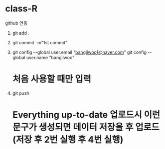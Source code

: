 # class-R

github 연동

1. git add .
 
2. git commit -m"1st commit"
 
3. git config --global user.email "bangilwoo1@naver.com"
   git config --global user.name "bangilwoo"
   # 처음 사용할 때만 입력
 
4. git push
   # Everything up-to-date 업로드시 이런 문구가 생성되면 데이터 저장을 후 업로드(저장 후 2번 실행 후 4번 실행)
 
